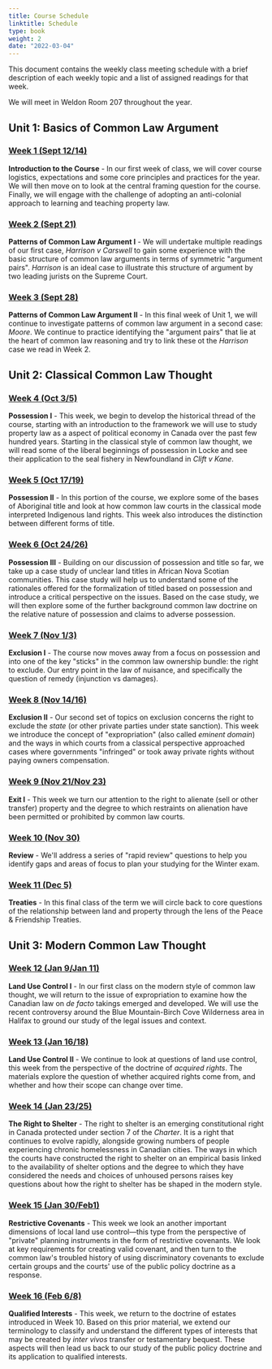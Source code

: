 ```yaml
---
title: Course Schedule
linktitle: Schedule
type: book
weight: 2
date: "2022-03-04"
---
```


This document contains the weekly class meeting schedule with a brief description of each weekly topic and a list of assigned readings for that week.

We will meet in Weldon Room 207 throughout the year. 

## Unit 1: Basics of Common Law Argument

### [Week 1 (Sept 12/14)](../../materials/week1)

**Introduction to the Course** - In our first week of class, we will cover course logistics, expectations and some core principles and practices for the year. We will then move on to look at the central framing question for the course. Finally, we will engage with the challenge of adopting an anti-colonial approach to learning and teaching property law. 

 ### [Week 2 (Sept 21)](../../materials/week2)

**Patterns of Common Law Argument I** - We will undertake multiple readings of our first case, *Harrison v Carswell* to gain some experience with the basic structure of common law arguments in terms of symmetric "argument pairs". *Harrison* is an ideal case to illustrate this structure of argument by two leading jurists on the Supreme Court. 

### [Week 3 (Sept 28)](../../materials/week3)

**Patterns of Common Law Argument II** - In this final week of Unit 1, we will continue to investigate patterns of common law argument in a second case: *Moore*. We continue to practice identifying the "argument pairs" that lie at the heart of common law reasoning and try to link these ot the *Harrison* case we read in Week 2. 

## Unit 2: Classical Common Law Thought

### [Week 4 (Oct 3/5)](../../materials/week4)

**Possession I** - This week, we begin to develop the historical thread of the course, starting with an introduction to the framework we will use to study property law as a aspect of political economy in Canada over the past few hundred years. Starting in the classical style of common law thought, we will read some of the liberal beginnings of possession in Locke and see their application to the seal fishery in Newfoundland in *Clift v Kane*.

### [Week 5 (Oct 17/19)](../../materials/week5)

**Possession II** - In this portion of the course, we explore some of the bases of Aboriginal title and look at how common law courts in the classical mode interpreted Indigenous land rights. This week also introduces the distinction between different forms of title. 

### [Week 6 (Oct 24/26)](../../materials/week6)

**Possession III** - Building on our discussion of possession and title so far, we take up a case study of unclear land titles in African Nova Scotian communities. This case study will help us to understand some of the rationales offered for the formalization of titled based on possession and introduce a critical perspective on the issues. Based on the case study, we will then explore some of the further background common law doctrine on the relative nature of possession and claims to adverse possession. 

### [Week 7 (Nov 1/3)](../../materials/week7)

**Exclusion I** - The course now moves away from a focus on possession and into one of the key "sticks" in the common law ownership bundle: the right to exclude. Our entry point in the law of nuisance, and specifically the question of remedy (injunction vs damages). 

### [Week 8 (Nov 14/16)](../../materials/week8)

**Exclusion II** - Our second set of topics on exclusion concerns the right to exclude the *state* (or other private parties under state sanction). This week we introduce the concept of "expropriation" (also called *eminent domain*) and the ways in which courts from a classical perspective approached cases where governments "infringed" or took away private rights without paying owners compensation. 

### [Week 9 (Nov 21/Nov 23)](../../materials/week9)

**Exit I** - This week we turn our attention to the right to alienate (sell or other transfer) property and the degree to which restraints on alienation have been permitted or prohibited by common law courts. 

### [Week 10 (Nov 30)](../../materials/week10)

**Review** - We'll address a series of "rapid review" questions to help you identify gaps and areas of focus to plan your studying for the Winter exam.

### [Week 11 (Dec 5)](../../materials/week11)

**Treaties** - In this final class of the term we will circle back to core questions of the relationship between land and property through the lens of the Peace & Friendship Treaties. 

## Unit 3: Modern Common Law Thought

### [Week 12 (Jan 9/Jan 11)](../../materials/week12)

**Land Use Control I** - In our first class on the modern style of common law thought, we will return to the issue of expropriation to examine how the Canadian law on *de facto* takings emerged and developed. We will use the recent controversy around the Blue Mountain-Birch Cove Wilderness area in Halifax to ground our study of the legal issues and context. 

### [Week 13 (Jan 16/18)](../../materials/week13)

**Land Use Control II** - We continue to look at questions of land use control, this week from the perspective of the doctrine of *acquired rights*. The materials explore the question of whether acquired rights come from, and whether and how their scope can change over time.


### [Week 14 (Jan 23/25)](../../materials/week14)

**The Right to Shelter** - The right to shelter is an emerging constitutional right in Canada protected under section 7 of the *Charter*. It is a right that continues to evolve rapidly, alongside growing numbers of people experiencing chronic homelessness in Canadian cities. The ways in which the courts have constructed the right to shelter on an empirical basis linked to the availability of shelter options and the degree to which they have considered the needs and choices of unhoused persons raises key questions about how the right to shelter has be shaped in the modern style.

### [Week 15 (Jan 30/Feb1)](../../materials/week15)

**Restrictive Covenants** - This week we look an another important dimensions of local land use control—this type from the perspective of "private" planning instruments in the form of restrictive covenants. We look at key requirements for creating valid covenant, and then turn to the common law's troubled history of using discriminatory covenants to exclude certain groups and the courts' use of the public policy doctrine as a response.

### [Week 16 (Feb 6/8)](../../materials/week16)

**Qualified Interests** - This week, we return to the doctrine of estates introduced in Week 10. Based on this prior material, we extend our terminology to classify and understand the different types of interests that may be created by *inter vivos* transfer or testamentary bequest. These aspects will then lead us back to our study of the public policy doctrine and its application to qualified interests. 

<!--

### [Week 16 (Feb 16)](../../readings/week16)

**Review** - A chance to pause the introduction of new material and review what we have covered so far in Unit 3.

### [Week 17 (Mar 2)](../../readings/week17)

**Reserve Lands** - This week we return to the materials on Indigenous land rights from Unit 2, picking up on the development of the doctrine of Aboriginal title and examining the specific structure and challenges associated with Indigenous peoples' property rights in reserve lands. 

## Unit 4: Contemporary Common Law Thought

### [Week 18 (Mar 9)](../../readings/week18)

**Back to Possession** - In order to introduce our final unit and the contemporary style of common law thought, we review the law on possession of both things and land and study its application in two recent cases. 



-->



